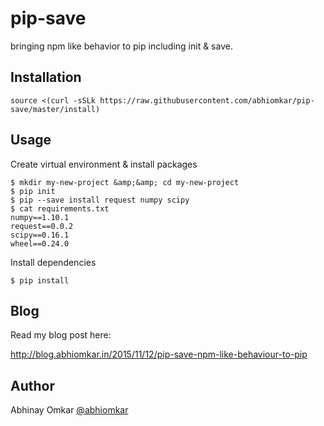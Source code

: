 # pip-save
bringing npm like behavior to pip including init &amp; save.


Installation
------------

	source <(curl -sSLk https://raw.githubusercontent.com/abhiomkar/pip-save/master/install)

Usage
-----

Create virtual environment & install packages

	$ mkdir my-new-project &amp;&amp; cd my-new-project
	$ pip init
	$ pip --save install request numpy scipy
	$ cat requirements.txt
	numpy==1.10.1
	request==0.0.2
	scipy==0.16.1
	wheel==0.24.0

Install dependencies

	$ pip install

Blog
----

Read my blog post here:

http://blog.abhiomkar.in/2015/11/12/pip-save-npm-like-behaviour-to-pip

Author
------

Abhinay Omkar [@abhiomkar](http://twitter.com/abhiomkar)
